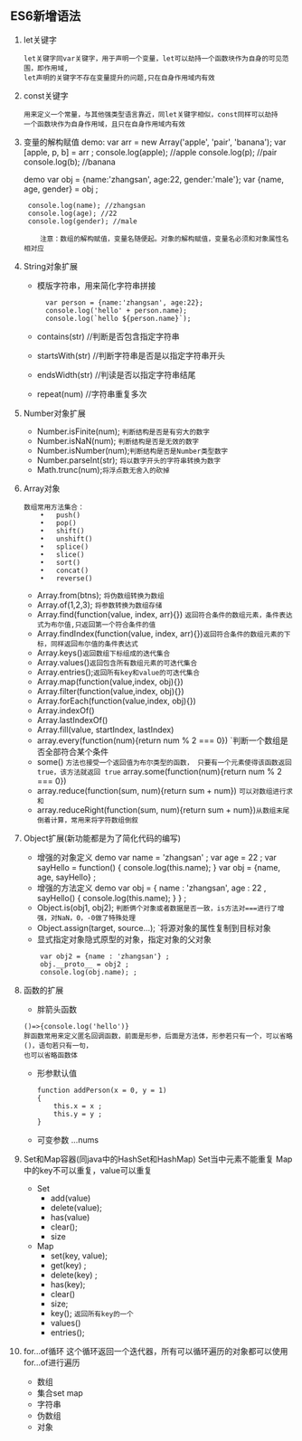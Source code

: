 ## ES6新增语法

1. let关键字
	```
	let关键字同var关键字，用于声明一个变量，let可以劫持一个函数块作为自身的可见范围，即作用域, 
	let声明的关键字不存在变量提升的问题,只在自身作用域内有效
	```
2. const关键字
	```
	用来定义一个常量，与其他强类型语言靠近，同let关键字相似，const同样可以劫持
	一个函数块作为自身作用域，且只在自身作用域内有效	
	```
3. 变量的解构赋值
	demo:
		var arr = new Array('apple', 'pair', 'banana');
		var [apple, p, b] = arr ;
		console.log(apple); //apple
		console.log(p); //pair
		console.log(b); //banana

	demo
		var obj = {name:'zhangsan', age:22, gender:'male'};
		var {name, age, gender} = obj ;

		console.log(name); //zhangsan
		console.log(age); //22
		console.log(gender); //male

	```
		注意：数组的解构赋值，变量名随便起。对象的解构赋值，变量名必须和对象属性名相对应
	```
4. String对象扩展
	* 模版字符串，用来简化字符串拼接
	
			var person = {name:'zhangsan', age:22};
			console.log('hello' + person.name);
			console.log(`hello ${person.name}`);
	* contains(str) //判断是否包含指定字符串
	* startsWith(str) //判断字符串是否是以指定字符串开头
	* endsWidth(str) //判读是否以指定字符串结尾
	* repeat(num) //字符串重复多次
	
5. Number对象扩展
 
	* Number.isFinite(num); `判断结构是否是有穷大的数字`
	* Number.isNaN(num); `判断结构是否是无效的数字`
	* Number.isNumber(num);`判断结构是否是Number类型数字`
	* Number.parseInt(str); `将以数字开头的字符串转换为数字`
	* Math.trunc(num);`将浮点数无舍入的砍掉`
6. Array对象
	```
	数组常用方法集合： 
		•	push()
		•	pop()
		•	shift()
		•	unshift()
		•	splice()
		•   slice()
		•	sort()
		•	concat()
		•	reverse()
	```
	* Array.from(btns); `将伪数组转换为数组`
	* Array.of(1,2,3); `将参数转换为数组存储`
	* Array.find(function(value, index, arr){}) `返回符合条件的数组元素，条件表达式为布尔值,只返回第一个符合条件的值`
	* Array.findIndex(function(value, index, arr){})`返回符合条件的数组元素的下标，同样返回布尔值的条件表达式`
	* Array.keys()`返回数组下标组成的迭代集合`
	* Array.values()`返回包含所有数组元素的可迭代集合`
	* Array.entries();`返回所有key和value的可迭代集合`
	* Array.map(function(value,index, obj){})
	* Array.filter(function(value,index, obj){})
	* Array.forEach(function(value,index, obj){})
	* Array.indexOf()
	* Array.lastIndexOf()
	* Array.fill(value, startIndex, lastIndex)
	* array.every(function(num){return num % 2 === 0}) `判断一个数组是否全部符合某个条件
	* some() `方法也接受一个返回值为布尔类型的函数， 只要有一个元素使得该函数返回 true，该方法就返回 true` array.some(function(num){return num % 2 === 0})
	* array.reduce(function(sum, num){return sum + num}) `可以对数组进行求和`
	* array.reduceRight(function(sum, num){return sum + num})`从数组末尾倒着计算，常用来将字符数组倒叙`
	
7. Object扩展(新功能都是为了简化代码的编写)
	* 增强的对象定义
		demo
			var name = 'zhangsan' ;
			var age = 22 ;
			var sayHello = function()
			{
				console.log(this.name);
			}
			var obj = {name, age, sayHello} ;
	* 增强的方法定义
		demo 
			var obj = {
				name : 'zhangsan',
 			   age : 22 ,
				sayHello()
				{
					console.log(this.name);
				}
			} ;
	* Object.is(obj1, obj2); `判断俩个对象或者数据是否一致，is方法对===进行了增强，对NaN，0，-0做了特殊处理`
	* Object.assign(target, source...); `将源对象的属性复制到目标对象
	* 显式指定对象隐式原型的对象，指定对象的父对象
	``` 
		var obj2 = {name : 'zhangsan'} ;
		obj.__proto__ = obj2 ;
		console.log(obj.name); ;
	```
8. 函数的扩展
	* 胖箭头函数
	```
	()=>{console.log('hello')}
	胖函数常用来定义匿名回调函数，前面是形参，后面是方法体，形参若只有一个，可以省略()，语句若只有一句，
	也可以省略函数体
	```
	* 形参默认值
		```
		function addPerson(x = 0, y = 1)
		{
			this.x = x ;
			this.y = y ;
		}
		```
	* 可变参数
		...nums
9. Set和Map容器(同java中的HashSet和HashMap)
		Set当中元素不能重复
		Map中的key不可以重复，value可以重复
	* Set
		- add(value) 
		- delete(value);
		- has(value)
		- clear();
		- size  
	* Map
		- set(key, value);
		- get(key) ;
		- delete(key) ;
		- has(key);
		- clear()
		- size;
		- key(); `返回所有key的一个`
		- values()
		- entries();
10. for...of循环
		这个循环返回一个迭代器，所有可以循环遍历的对象都可以使用for...of进行遍历

	* 数组
	* 集合set map
	* 字符串
	* 伪数组
	* 对象
	

